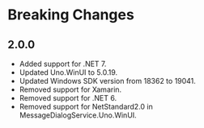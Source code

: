 # Breaking Changes

## 2.0.0

* Added support for .NET 7.
* Updated Uno.WinUI to 5.0.19.
* Updated Windows SDK version from 18362 to 19041.
* Removed support for Xamarin.
* Removed support for .NET 6.
* Removed support for NetStandard2.0 in MessageDialogService.Uno.WinUI.

